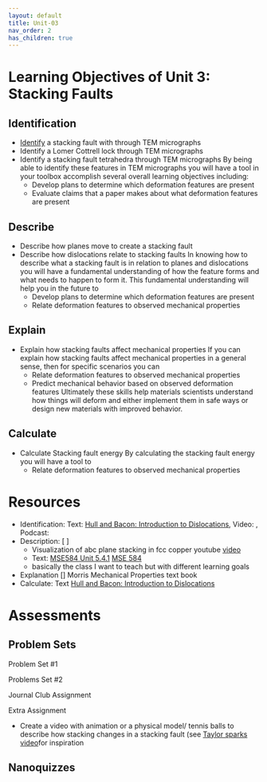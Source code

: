 ```yaml
---
layout: default
title: Unit-03
nav_order: 2
has_children: true
---
```


# Learning Objectives of Unit 3: Stacking Faults

## Identification
- <u>Identify</u> a stacking fault with through TEM micrographs
- Identify a Lomer Cottrell lock through TEM micrographs
- Identify a stacking fault tetrahedra through TEM micrographs
By being able to identify these features in TEM micrographs you will have a tool in your toolbox accomplish several overall learning objectives including:
  - Develop plans to determine which deformation features are present
  - Evaluate claims that a paper makes about what deformation features are present
## Describe
- Describe how planes move to create a stacking fault
- Describe how dislocations relate to stacking faults
In knowing how to describe what a stacking fault is in relation to planes and dislocations you will have a fundamental understanding of how the feature forms and what needs to happen to form it. This fundamental understanding will help you in the future to
  - Develop plans to determine which deformation features are present
  - Relate deformation features to observed mechanical properties
## Explain
- Explain how stacking faults affect mechanical properties
If you can explain how stacking faults affect mechanical properties in a general sense, then for specific scenarios you can
  - Relate deformation features to observed mechanical properties
  - Predict mechanical behavior based on observed deformation features
Ultimately these skills help materials scientists understand how things will deform and either implement them in safe ways or design new materials with improved behavior.

## Calculate
- Calculate Stacking fault energy
By calculating the stacking fault energy you will have a tool to 
  - Relate deformation features to observed mechanical properties

# Resources

- Identification: Text: [Hull and Bacon: Introduction to Dislocations](https://www.sciencedirect.com/book/9780080966724/introduction-to-dislocations), Video: [](), Podcast: []()
- Description: [ ]
	- Visualization of abc plane stacking in fcc copper youtube [video](https://www.youtube.com/watch?v=anBOxrbTDrI)
	- Text: [MSE584 Unit 5.4.1](https://dtrinkle.matse.illinois.edu/MatSE584/kap_5/backbone/r5_4_1.html)
[MSE 584](https://dtrinkle.matse.illinois.edu/MatSE584/)
	- basically the class I want to teach but with different learning goals
- Explanation [] Morris Mechanical Properties text book
-  Calculate: Text [Hull and Bacon: Introduction to Dislocations](https://www.sciencedirect.com/book/9780080966724/introduction-to-dislocations)

# Assessments

## Problem Sets
Problem Set #1

Problems Set #2

Journal Club Assignment

Extra Assignment
-	Create a video with animation or a physical model/ tennis balls to describe how stacking changes in a stacking fault (see [Taylor sparks video](https://www.youtube.com/watch?v=ku6u7yqNwAc&pp=ygUcdGF5bG9yIHNwYXJrcyBzdGFja2luZyBmYXVsdA%3D%3D)for inspiration 

## Nanoquizzes



